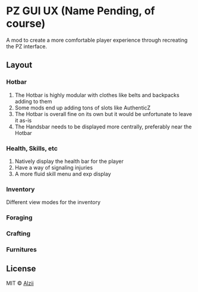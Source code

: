 # PZ GUI UX (Name Pending, of course) 
A mod to create a more comfortable player experience through recreating the PZ interface.
## Layout
### Hotbar
1. The Hotbar is highly modular with clothes like belts and backpacks adding to them
2. Some mods end up adding tons of slots like AuthenticZ
3. The Hotbar is overall fine on its own but it would be unfortunate to leave it as-is
4. The Handsbar needs to be displayed more centrally, preferably near the Hotbar

### Health, Skills, etc
1. Natively display the health bar for the player
2. Have a way of signaling injuries
3. A more fluid skill menu and exp display
### Inventory
Different view modes for the inventory
### Foraging
### Crafting
### Furnitures


## License

MIT © [Alzii](https://github.com/ALziibun)
